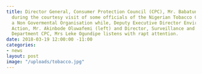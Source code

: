 ```yaml
---
title: Director General, Consumer Protection Council (CPC), Mr. Babatunde Irukera
  during the courtesy visit of some officials of the Nigerian Tobacco Control Community,
  a Non Govermental Organisation while, Deputy Executive Director Environmental Rights
  Action, Mr. Akinbode Oluwafemi (left) and Director, Surveillance and Enforcement
  Department CPC, Mrs Leke Ogundipe listens with rapt attention.
date: 2018-03-19 12:00:00 -11:00
categories:
- news
layout: post
image: "/uploads/tobacco.jpg"
---
```


